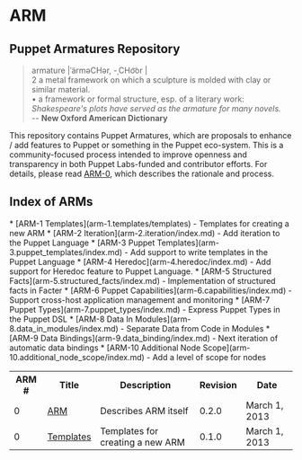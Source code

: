 ARM
===

Puppet Armatures Repository
---------------------------

<blockquote>
armature |ˈärməCHər, -ˌCHo͝or |<br />
2 a metal framework on which a sculpture is molded with clay or similar material. <br />
• a framework or formal structure, esp. of a literary work: <i>Shakespeare's plots have served as the armature for many novels.</i><br />
-- <b>New Oxford American Dictionary</b>
</blockquote>

This repository contains Puppet Armatures, which are proposals to enhance / add features to Puppet or something in the Puppet
eco-system. This is a community-focused process intended to improve openness and transparency in both Puppet Labs-funded
and contributor efforts. For details, please read [ARM-0](arm-0.arm/index.md), which describes the rationale and process.

Index of ARMs
-------------
<table>
<tr>
  <th>ARM #</th>
  <th>Title</th>
  <th>Description</th>
  <th>Revision</th>
  <th>Date</th>
</tr>
<tr>
  <td>0</td>
  <td><a href="arm-0.arm/arm.md">ARM</a></td>
  <td>Describes ARM itself</td>
  <td>0.2.0</td>
  <td>March 1, 2013</td>
</tr><tr>
  <td>0</td>
  <td><a href="arm-1.templates/templates">Templates</a></td>
  <td>Templates for creating a new ARM</td>
  <td>0.1.0</td>
  <td>March 1, 2013</td>
* [ARM-1 Templates](arm-1.templates/templates) - Templates for creating a new ARM
</tr><tr>
* [ARM-2 Iteration](arm-2.iteration/index.md) - Add iteration to the Puppet Language
</tr><tr>
* [ARM-3 Puppet Templates](arm-3.puppet_templates/index.md) - Add support to write templates in the Puppet Language
</tr><tr>
* [ARM-4 Heredoc](arm-4.heredoc/index.md) - Add support for Heredoc feature to Puppet Language.
</tr><tr>
* [ARM-5 Structured Facts](arm-5.structured_facts/index.md) - Implementation of structured facts in Facter
</tr><tr>
* [ARM-6 Puppet Capabilities](arm-6.capabilities/index.md) - Support cross-host application management and monitoring
</tr><tr>
* [ARM-7 Puppet Types](arm-7.puppet_types/index.md) - Express Puppet Types in the Puppet DSL
</tr><tr>
* [ARM-8 Data In Modules](arm-8.data_in_modules/index.md) - Separate Data from Code in Modules
</tr><tr>
* [ARM-9 Data Bindings](arm-9.data_binding/index.md) - Next iteration of automatic data bindings
</tr><tr>
* [ARM-10 Additional Node Scope](arm-10.additional_node_scope/index.md) - Add a level of scope for nodes
</tr>
</table>
